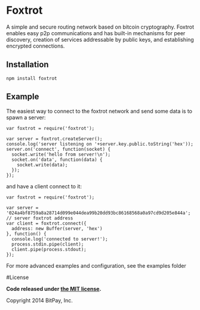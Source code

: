 
# Foxtrot

A simple and secure routing network based on bitcoin cryptography.
Foxtrot enables easy p2p communications and has built-in mechanisms
for peer discovery, creation of services addressable by public keys,
and establishing encrypted connections.


## Installation
`npm install foxtrot`

## Example

The easiest way to connect to the foxtrot network and send some
data is to spawn a server:

```
var foxtrot = require('foxtrot');

var server = foxtrot.createServer();
console.log('server listening on '+server.key.public.toString('hex'));
server.on('connect', function(socket) {
  socket.write('hello from server!\n');
  socket.on('data', function(data) {
    socket.write(data);
  }); 
});
```

and have a client connect to it:
```
var foxtrot = require('foxtrot');

var server = '024a4bf8759a8a28714d099e044dea99b20dd93bc86168568a0a97cd9d205e844a'; // server foxtrot address
var client = foxtrot.connect({
  address: new Buffer(server, 'hex')
}, function() {
  console.log('connected to server!');
  process.stdin.pipe(client);
  client.pipe(process.stdout);
});
```

For more advanced examples and configuration, see the examples folder

#License

**Code released under [the MIT license](https://github.com/bitpay/foxtrot/blob/master/LICENSE).**

Copyright 2014 BitPay, Inc.


